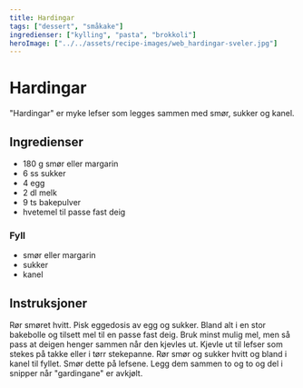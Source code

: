 ```yaml
---
title: Hardingar
tags: ["dessert", "småkake"]
ingredienser: ["kylling", "pasta", "brokkoli"]
heroImage: ["../../assets/recipe-images/web_hardingar-sveler.jpg"]
---
```


# Hardingar

"Hardingar" er myke lefser som legges sammen med smør, sukker og kanel.

## Ingredienser

- 180 g smør eller margarin
- 6 ss sukker
- 4 egg
- 2 dl melk
- 9 ts bakepulver
- hvetemel til passe fast deig

### Fyll

- smør eller margarin
- sukker
- kanel

## Instruksjoner

Rør smøret hvitt. Pisk eggedosis av egg og sukker. Bland alt i en stor bakebolle og tilsett mel til en passe fast deig. Bruk minst mulig mel, men så pass at deigen henger sammen når den kjevles ut. Kjevle ut til lefser som stekes på takke eller i tørr stekepanne. Rør smør og sukker hvitt og bland i kanel til fyllet. Smør dette på lefsene. Legg dem sammen to og to og del i snipper når "gardingane" er avkjølt.
